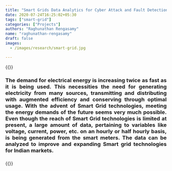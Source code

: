 ```yaml
---
title: "Smart Grids Data Analytics for Cyber Attack and Fault Detection"
date: 2020-07-24T16:25:02+05:30
tags: ["smart-grid"]
categories: ["Projects"]
authors: "Raghunathan Rengasamy"
name: "raghunathan-rengasamy"
draft: false
images:
  - /images/research/smart-grid.jpg

---
```


{{<rawhtml>}} 
<div align="justify">
<h3>
	The demand for electrical energy is increasing twice as fast as it is being used. This necessities the need for generating electricity from many sources, transmitting and distributing with augmented efficiency and conserving through optimal usage. With the advent of Smart Grid technologies, meeting the energy demands of the future seems very much possible. Even though the reach of Smart Grid technologies is limited at present, a large amount of data, pertaining to variables like voltage, current, power, etc. on an hourly or half hourly basis, is being generated from the smart meters. The data can be analyzed to improve and expanding Smart grid technologies for Indian markets.
<h3>
</div>
{{</rawhtml>}}
